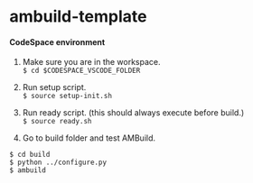 # ambuild-template

#### CodeSpace environment

1. Make sure you are in the workspace.    
`$ cd $CODESPACE_VSCODE_FOLDER`

2. Run setup script.    
`$ source setup-init.sh`

3. Run ready script. (this should always execute before build.)    
`$ source ready.sh`

4. Go to build folder and test AMBuild.    
```
$ cd build
$ python ../configure.py
$ ambuild
```
